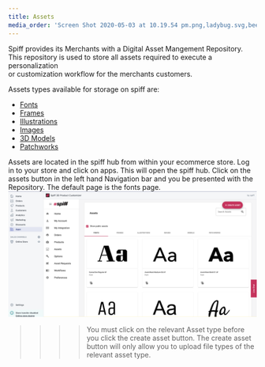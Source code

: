 ```yaml
---
title: Assets
media_order: 'Screen Shot 2020-05-03 at 10.19.54 pm.png,ladybug.svg,bee 1.svg,dragon fly.svg,firework 8.svg,Happy Birthday 8.svg,Screen Shot 2020-03-25 at 4.27.57 pm.png,Screen Shot 2020-05-05 at 7.33.32 am.png,Screen Shot 2020-05-05 at 7.35.55 am.png,Screen Shot 2020-03-25 at 4.50.21 pm.png,Screen Shot 2020-03-25 at 4.50.55 pm.png,Screen Shot 2020-05-06 at 7.24.09 am.png,Screen Shot 2020-04-08 at 11.51.28 am.png,Screen Shot 2020-04-09 at 7.22.23 am.png,Screen Shot 2020-04-09 at 7.26.00 am.png,Screen Shot 2020-04-09 at 7.34.56 am.png,Screen Shot 2020-04-09 at 7.36.23 am.png,Screen Shot 2020-04-09 at 7.36.48 am (1).png'
---
```


Spiff provides its Merchants with a Digital Asset Mangement Repository. This repository is used to store all assets required to execute a personalization  
or customization workflow for the merchants customers. 

Assets types available for storage on spiff are: 
- [Fonts](http://help.spiff.com.au/spiff-concepts/asset-library/fonts)
- [Frames](http://help.spiff.com.au/spiff-concepts/asset-library/frames)
- [Illustrations](http://help.spiff.com.au/spiff-concepts/asset-library/illustrations)
- [Images](http://help.spiff.com.au/spiff-concepts/asset-library/images)
- [3D Models](http://help.spiff.com.au/spiff-concepts/asset-library/3d-models)
- [Patchworks](http://help.spiff.com.au/spiff-concepts/asset-library/patchworks-assets)  

Assets are located in the spiff hub from within your ecommerce store. Log in to your store and click on apps. This will open the spiff hub. 
Click on the assets button in the left hand Navigation bar and you be presented with the Repository. The default page is the fonts page.
![](Screen%20Shot%202020-05-03%20at%2010.19.54%20pm.png)
>>>> You must click on the relevant Asset type before you click the create asset button. The create asset button will only allow you to upload file types of the relevant asset type.

